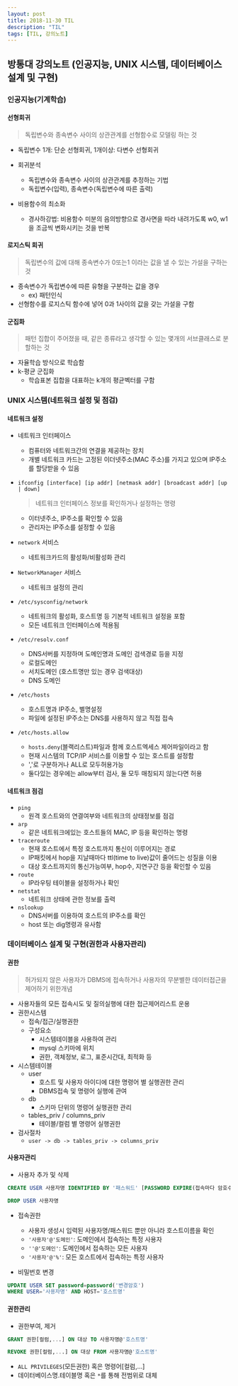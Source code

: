 ```yaml
---
layout: post
title: 2018-11-30 TIL
description: "TIL"
tags: [TIL, 강의노트]
---
```


## 방통대 강의노트 (인공지능, UNIX 시스템, 데이터베이스 설계 및 구현)

### 인공지능(기계학습)

#### 선형회귀

> 독립변수와 종속변수 사이의 상관관계를 선형함수로 모델링 하는 것

- 독립변수 1개: 단순 선형회귀, 1개이상: 다변수 선형회귀

- 회귀분석

  - 독립변수와 종속변수 사이의 상관관계를 추정하는 기법
  - 독립변수(입력), 종속변수(독립변수에 따른 출력)

- 비용함수의 최소화
  - 경사하강법: 비용함수 미분의 음의방향으로 경사면을 따라 내려가도록 w0, w1을 조금씩 변화시키는 것을 반복

#### 로지스틱 회귀

> 독립변수의 값에 대해 종속변수가 0또는1 이라는 값을 낼 수 있는 가설을 구하는 것

- 종속변수가 독립변수에 따른 유형을 구분하는 값을 경우
  - ex) 패턴인식
- 선형함수를 로지스틱 함수에 넣어 0과 1사이의 값을 갖는 가설을 구함

#### 군집화

> 패턴 집합이 주어졌을 때, 같은 종류라고 생각할 수 있는 몇개의 서브클래스로 분할하는 것

- 자율학습 방식으로 학습함
- k-평균 군집화
  - 학습표본 집합을 대표하는 k개의 평균벡터를 구함

### UNIX 시스템(네트워크 설정 및 점검)

#### 네트워크 설정

- 네트워크 인터페이스

  - 컴퓨터와 네트워크간의 연결을 제공하는 장치
  - 개별 네트워크 카드는 고정된 이더넷주소(MAC 주소)를 가지고 있으며 IP주소를 할당받을 수 있음

- `ifconfig [interface] [ip addr] [netmask addr] [broadcast addr] [up | down]`

  > 네트워크 인터페이스 정보를 확인하거나 설정하는 명령

  - 이터넷주소, IP주소를 확인할 수 있음
  - 관리자는 IP주소를 설정할 수 있음

- `network` 서비스
  - 네트워크카드의 활성화/비활성화 관리
- `NetworkManager` 서비스
  - 네트워크 설정의 관리
- `/etc/sysconfig/network`
  - 네트워크의 활성화, 호스트명 등 기본적 네트워크 설정을 포함
  - 모든 네트워크 인터페이스에 적용됨
- `/etc/resolv.conf`
  - DNS서버를 지정하며 도메인명과 도메인 검색경로 등을 지정
  - 로컬도메인
  - 서치도메인 (호스트명만 있는 경우 검색대상)
  - DNS 도메인
- `/etc/hosts`
  - 호스트명과 IP주소, 별명설정
  - 파일에 설정된 IP주소는 DNS를 사용하지 않고 직접 접속
- `/etc/hosts.allow`
  - `hosts.deny`(블랙리스트)파일과 함께 호스트엑세스 제어파일이라고 함
  - 현재 시스템의 TCP/IP 서비스를 이용할 수 있는 호스트를 설정함
  - ','로 구분하거나 ALL로 모두허용가능
  - 둘다있는 경우에는 allow부터 검사, 둘 모두 매칭되지 않는다면 허용

#### 네트워크 점검

- `ping`
  - 원격 호스트와의 연결여부와 네트워크의 상태정보를 점검
- `arp`
  - 같은 네트워크에있는 호스트들의 MAC, IP 등을 확인하는 명령
- `traceroute`
  - 현재 호스트에서 특정 호스트까지 통신이 이루어지는 경로
  - IP패킷에서 hop을 지날때마다 ttl(time to live)값이 줄어드는 성질을 이용
  - 대상 호스트까지의 통신가능여부, hop수, 지연구간 등을 확인할 수 있음
- `route`
  - IP라우팅 테이블을 설정하거나 확인
- `netstat`
  - 네트워크 상태에 관한 정보를 출력
- `nslookup`
  - DNS서버를 이용하여 호스트의 IP주소를 확인
  - host 또는 dig명령과 유사함

### 데이터베이스 설계 및 구현(권한과 사용자관리)

#### 권한

> 허가되지 않은 사용자가 DBMS에 접속하거나 사용자의 무분별한 데이터접근을 제어하기 위한개념

- 사용자들의 모든 접속시도 및 질의실행에 대한 접근제어리스트 운용
- 권한시스템
  - 접속/접근/실행권한
  - 구성요소
    - 시스템테이블을 사용하여 관리
    - mysql 스키마에 위치
    - 권한, 객체정보, 로그, 표준시간대, 최적화 등
- 시스템테이블
  - user
    - 호스트 및 사용자 아이디에 대한 명령어 별 실행권한 관리
    - DBMS접속 및 명령어 실행에 관여
  - db
    - 스키마 단위의 명령어 실행권한 관리
  - tables_priv / columns_priv
    - 테이블/컬럼 별 명령어 실행권한
- 검사절차
  - `user -> db -> tables_priv -> columns_priv`

#### 사용자관리

- 사용자 추가 및 삭제

```sql
CREATE USER 사용자명 IDENTIFIED BY '패스워드' [PASSWORD EXPIRE(접속마다 암호수정요구)]

DROP USER 사용자명
```

- 접속권한

  - 사용자 생성시 입력된 사용자명/패스워드 뿐만 아니라 호스트이름을 확인
  - `'사용자'@'도메인'`: 도메인에서 접속하는 특정 사용자
  - `''@'도메인'`: 도메인에서 접속하는 모든 사용자
  - `'사용자'@'%'`: 모든 호스트에서 접속하는 특정 사용자

- 비밀번호 변경

```sql
UPDATE USER SET password=password('변경암호')
WHERE USER='사용자명' AND HOST='호스트명'
```

#### 권한관리

- 권한부여, 제거

```sql
GRANT 권한[컬럼,...] ON 대상 TO 사용자명@'호스트명'

REVOKE 권한[컬럼,...] ON 대상 FROM 사용자명@'호스트명'
```

- `ALL PRIVILEGES`(모든권한) 혹은 명령어[컬럼,...]
- 데이터베이스명.테이블명 혹은 `*`를 통해 전범위로 대체

